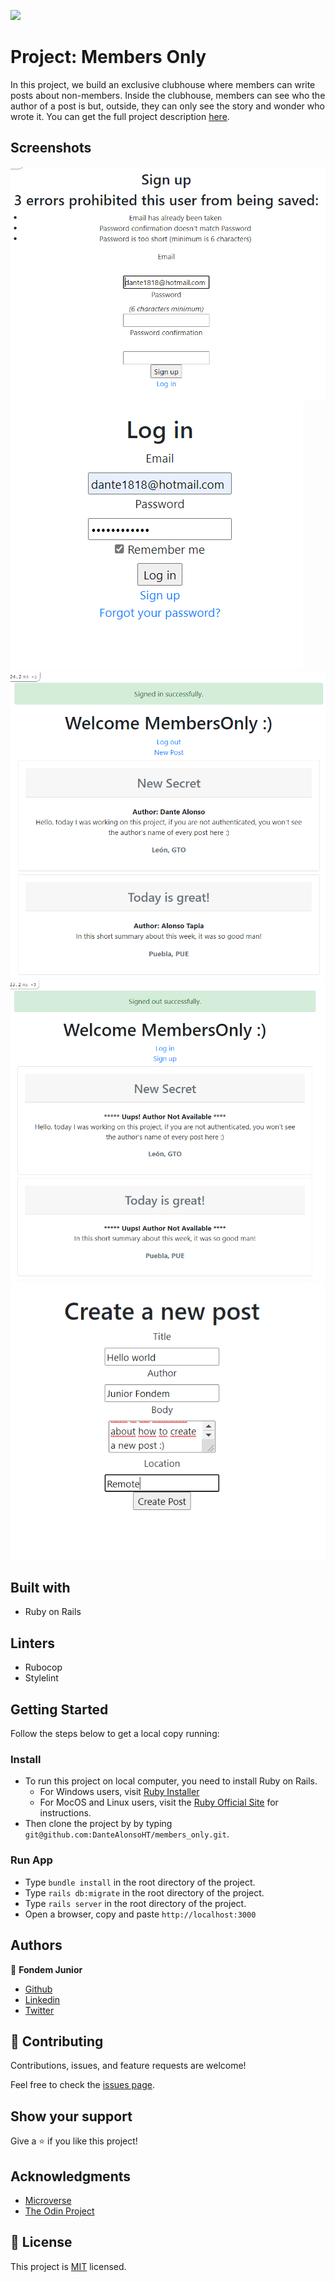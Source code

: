 ![](https://img.shields.io/badge/Microverse-blueviolet)
# Project: Members Only


In this project, we build an exclusive clubhouse where members can write posts about non-members.  Inside the clubhouse, members can see who the author of a post is but, outside, they can only see the story and wonder who wrote it. You can get the full project description [here](https://www.theodinproject.com/courses/ruby-on-rails/lessons/authentication). 

## Screenshots
![screenshot1](image/sign-up-members-only.PNG)
![screenshot2](image/login-member-only.PNG)
![screenshot3](image/signed-in-members-only.PNG)
![screenshot4](image/signed-out-members-only.PNG)
![screenshot5](image/create-new-article-members-only.PNG)

## Built with

- Ruby on Rails

## Linters

- Rubocop
- Stylelint

## Getting Started

Follow the steps below to get a local copy running:

### Install
- To run this project on local computer, you need to install Ruby on Rails.
    - For Windows users, visit [Ruby Installer](https://rubyinstaller.org/)
    - For MocOS and Linux users, visit the [Ruby Official Site](https://www.ruby-lang.org/en/downloads/) for instructions.
- Then clone the project by by typing `git@github.com:DanteAlonsoHT/members_only.git`.

### Run App
- Type `bundle install` in the root directory of the project.
- Type `rails db:migrate` in the root directory of the project.
- Type `rails server` in the root directory of the project.
- Open a browser, copy and paste `http://localhost:3000`

## Authors

👤 **Fondem Junior**

- [Github](https://github.com/Fondem-Jr)
- [Linkedin](https://www.linkedin.com/in/fondem-junior-57484744/)
- [Twitter](https://twitter.com/OpportunistZeus)

## 🤝 Contributing

Contributions, issues, and feature requests are welcome!

Feel free to check the [issues page](https://github.com/DanteAlonsoHT/members_only/issues).

## Show your support

Give a ⭐️ if you like this project!

## Acknowledgments

- [Microverse](https://www.microverse.org/)
- [The Odin Project](https://www.theodinproject.com/courses/ruby-on-rails/lessons/authentication)

## 📝 License

This project is [MIT](https://opensource.org/licenses/MIT) licensed.

